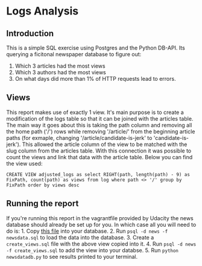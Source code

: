 # Logs Analysis
## Introduction 

This is a simple SQL exercise using Postgres and the Python DB-API. Its querying a ficitonal 
newspaper database to figure out:
1. Which 3 articles had the most views
2. Which 3 authors had the most views
3. On what days did more than 1% of HTTP requests lead to errors.

## Views

This report makes use of exactly 1 view. It's main purpose is to create a modification of the 
logs table so that it can be joined with the articles table. The main way it goes about this
is taking the path column and removing all the home path ('/') rows while removing '/article/' from the beginning article paths (for exmaple, changing '/article/candidate-is-jerk' to 'candidate-is-jerk'). This allowed the article column of the view to be matched with the slug column from the articles table. With this connection it was possible to count the views and link that data with the article table. Below you can find the view used:

`CREATE VIEW adjusted_logs as
    select RIGHT(path, length(path) - 9) as FixPath, count(path) as views
    from log
    where path <> '/'
    group by FixPath
    order by views desc `

## Running the report

If you're running this report in the vagrantfile provided by Udacity the news database should already be set up for you. In which case all you will need to do is:
    1. Copy [this file](https://d17h27t6h515a5.cloudfront.net/topher/2016/August/57b5f748_newsdata/newsdata.zip) into your database.
    2. Run `psql -d news -f newsdata.sql` to load the data into the database.
    3. Create a `create_views.sql` file with the above view copied into it. 
    4. Run `psql -d news -f create_views.sql` to add the view into your databse.
    5. Run `python newsdatadb.py` to see results printed to your terminal.
